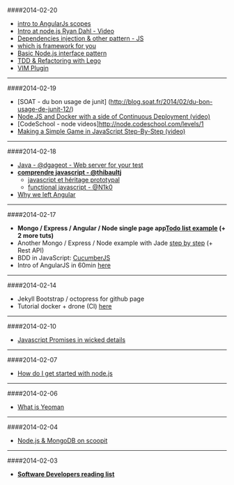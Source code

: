 ####2014-02-20
* [intro to AngularJs scopes](http://blog.carbonfive.com/2014/02/11/angularjs-scopes-an-introduction/)
* [Intro at node.js Ryan Dahl - Video](http://www.youtube.com/watch?v=jo_B4LTHi3I&noredirect=1)
* [Dependencies injection & other pattern - JS](http://www.mariocasciaro.me/dependency-injection-in-node-js-and-other-architectural-patterns)
* [which js framework for you](http://readwrite.com/2014/02/06/angular-backbone-ember-best-javascript-framework-for-you#awesm=~owoTlK2ok1rVee)
* [Basic Node.js interface pattern](http://bites.goodeggs.com/posts/export-this/)
* [TDD & Refactoring with Lego](http://www.infoq.com/presentations/tdd-lego)
* [VIM Plugin](https://github.com/joyent/node/wiki/Vim-Plugins)

---

####2014-02-19
* [SOAT - du bon usage de junit] (http://blog.soat.fr/2014/02/du-bon-usage-de-junit-12/)
* [Node.JS and Docker with a side of Continuous Deployment (video)](http://vimeo.com/85864661)
* [CodeSchool - node videos]http://node.codeschool.com/levels/1
* [Making a Simple Game in JavaScript Step-By-Step (video)](http://vimeo.com/74008847)

---

####2014-02-18
* [Java - @dgageot - Web server for your test](http://blog.javabien.net/2014/02/18/a-web-server-for-your-tests/)
* **[comprendre javascript - @thibaultj](http://www.miximum.fr/pour-enfin-comprendre-javascript.html)**
  * [javascript et héritage prototypal](http://naholyr.fr/2011/02/le-point-sur-javascript-et-heritage-prototypal/)
  * [functional javascript - @N1k0](https://nicolas.perriault.net/code/2013/functional-javascript-for-crawling-the-web/)
* [Why we left Angular](https://sourcegraph.com/blog/switching-from-angularjs-to-server-side-html)

---

####2014-02-17
* **Mongo / Express / Angular / Node single page app[Todo list example][1] (+ 2 more tuts)**
* Another Mongo / Express / Node example with Jade [step by step][2] (+ Rest API)
* BDD in JavaScript: [CucumberJS][3]
* Intro of AngularJS in 60min [here][5]

---

####2014-02-14
* Jekyll Bootstrap / octopress for github page
* Tutorial docker + drone (CI) [here][4]

[1]:http://scotch.io/tutorials/javascript/creating-a-single-page-todo-app-with-node-and-angular
[2]:http://cwbuecheler.com/web/tutorials/2013/node-express-mongo/
[3]:http://custardbelly.com/blog/blog-posts/2014/01/08/bdd-in-js-cucumberjs/index.html
[4]:http://jipiboily.com/2014/from-zero-to-fully-working-ci-server-in-less-than-10-minutes-with-drone-docker?utm_content=bufferd7b07&utm_medium=social&utm_source=twitter.com&utm_campaign=buffer
[5]:http://weblogs.asp.net/dwahlin/archive/2013/04/12/video-tutorial-angularjs-fundamentals-in-60-ish-minutes.aspx
---

####2014-02-10
* [Javascript Promises in wicked details](http://mattgreer.org/articles/promises-in-wicked-detail/)

---

####2014-02-07
* [How do I get started with node.js](http://stackoverflow.com/questions/2353818/how-do-i-get-started-with-node-js)

---

####2014-02-06
* [What is Yeoman](http://microblog.anthonyestebe.com/2014-01-20/what-is-yeoman)

---

####2014-02-04
* [Node.js & MongoDB on scoopit](http://www.scoop.it/t/node-js-by-ofir-shalev)

---

####2014-02-03
* **[Software Developers reading list](http://stevewedig.com/2014/02/03/software-developers-reading-list/)**
